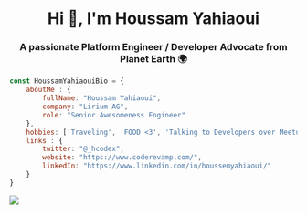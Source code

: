 <h1 align="center">Hi 👋, I'm Houssam Yahiaoui</h1>
<h3 align="center">A passionate Platform Engineer / Developer Advocate from Planet Earth 🌍</h3>

```javascript
const HoussamYahiaouiBio = {
    aboutMe : {
        fullName: "Houssam Yahiaoui",
        company: "Lirium AG",
        role: "Senior Awesomeness Engineer"
    },
    hobbies: ['Traveling', 'FOOD <3', 'Talking to Developers over Meetups', 'Sharing content about technologies i\'m passionate about', 'FOOD Again <3'],
    links : {
        twitter: "@_hcodex",
        website: "https://www.coderevamp.com/",
        linkedIn: "https://www.linkedin.com/in/houssemyahiaoui/"
    }
}
```

![](https://komarev.com/ghpvc/?username=houssem-yahiaoui&color=blueviolet	)
